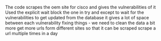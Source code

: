 The code scrapes the oem site for cisco and gives the vulnerabilities of it
Used the explicit wait block the one in try and except to wait for the vulnerabilities to get updated from the database
it gives a lot of space between each vulnerability
fixing things - we need to clean the data a bit more 
                get more urls form different sites so that it can be scraped 
                scrape a url multiple times in a day
